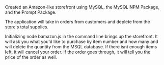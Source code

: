 Created an Amazon-like storefront using MySQL, the MySQL NPM Package, and the Prompt Package.

The application will take in orders from customers and deplete from the store's total supplies.

Initializing node bamazon.js in the command line brings up the storefront. It will ask you what you'd like to purchase by item number and how many and will delete the quantity from the MSQL database. If there isnt enough items left, it will cancel your order. If the order goes through, it will tell you the price of the order as well. 
